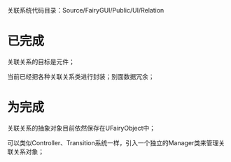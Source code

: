 关联系统代码目录：Source/FairyGUI/Public/UI/Relation
# 已完成
关联关系的目标是元件；

当前已经把各种关联关系类进行封装；别面数据冗余；

# 为完成
关联关系的抽象对象目前依然保存在UFairyObject中；

可以类似Controller、Transition系统一样，引入一个独立的Manager类来管理关联关系对象；



